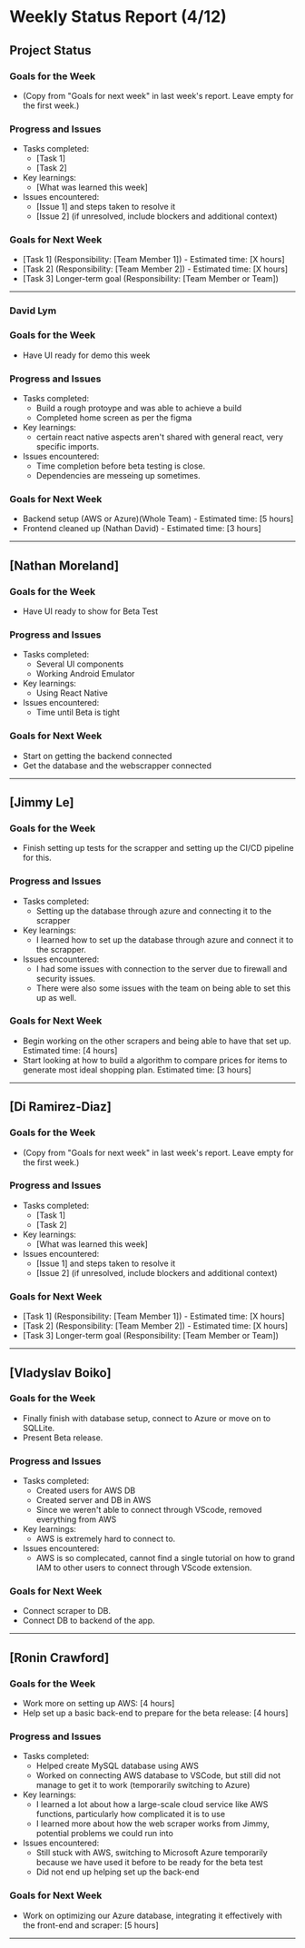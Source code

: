 # Weekly Status Report (4/12)

## Project Status

### Goals for the Week
- (Copy from "Goals for next week" in last week's report. Leave empty for the first week.)

### Progress and Issues
- Tasks completed:
  - [Task 1]
  - [Task 2]
- Key learnings:
  - [What was learned this week]
- Issues encountered:
  - [Issue 1] and steps taken to resolve it
  - [Issue 2] (if unresolved, include blockers and additional context)

### Goals for Next Week
- [Task 1] (Responsibility: [Team Member 1]) - Estimated time: [X hours]
- [Task 2] (Responsibility: [Team Member 2]) - Estimated time: [X hours]
- [Task 3] Longer-term goal (Responsibility: [Team Member or Team])

---

### David Lym

### Goals for the Week
- Have UI ready for demo this week

### Progress and Issues
- Tasks completed:
  - Build a rough protoype and was able to achieve a build
  - Completed home screen as per the figma
- Key learnings:
  - certain react native aspects aren't shared with general react, very specific imports.
- Issues encountered:
  - Time completion before beta testing is close.
  - Dependencies are messeing up sometimes.

### Goals for Next Week
- Backend setup (AWS or Azure)(Whole Team) - Estimated time: [5 hours]
- Frontend cleaned up (Nathan David) - Estimated time: [3 hours]

---

## [Nathan Moreland]

### Goals for the Week
- Have UI ready to show for Beta Test

### Progress and Issues
- Tasks completed:
  - Several UI components
  - Working Android Emulator
- Key learnings:
  - Using React Native
- Issues encountered:
  - Time until Beta is tight

### Goals for Next Week
- Start on getting the backend connected
- Get the database and the webscrapper connected

---

## [Jimmy Le]

### Goals for the Week
- Finish setting up tests for the scrapper and setting up the CI/CD pipeline for this. 

### Progress and Issues
- Tasks completed:
  - Setting up the database through azure and connecting it to the scrapper
- Key learnings:
  - I learned how to set up the database through azure and connect it to the scrapper.
- Issues encountered:
  - I had some issues with connection to the server due to firewall and security issues. 
  - There were also some issues with the team on being able to set this up as well. 

### Goals for Next Week
- Begin working on the other scrapers and being able to have that set up. Estimated time: [4 hours]
- Start looking at how to build a algorithm to compare prices for items to generate most ideal shopping plan. Estimated time: [3 hours]

---

## [Di Ramirez-Diaz]

### Goals for the Week
- (Copy from "Goals for next week" in last week's report. Leave empty for the first week.)

### Progress and Issues
- Tasks completed:
  - [Task 1]
  - [Task 2]
- Key learnings:
  - [What was learned this week]
- Issues encountered:
  - [Issue 1] and steps taken to resolve it
  - [Issue 2] (if unresolved, include blockers and additional context)

### Goals for Next Week
- [Task 1] (Responsibility: [Team Member 1]) - Estimated time: [X hours]
- [Task 2] (Responsibility: [Team Member 2]) - Estimated time: [X hours]
- [Task 3] Longer-term goal (Responsibility: [Team Member or Team])

---

## [Vladyslav Boiko]

### Goals for the Week
- Finally finish with database setup, connect to Azure or move on to SQLLite.
- Present Beta release.

### Progress and Issues
- Tasks completed:
  - Created users for AWS DB 
  - Created server and DB in AWS
  - Since we weren't able to connect through VScode, removed everything from AWS
- Key learnings:
  - AWS is extremely hard to connect to.
- Issues encountered:
  - AWS is so complecated, cannot find a single tutorial on how to grand IAM to other users 
    to connect through VScode extension.

### Goals for Next Week
- Connect scraper to DB.
- Connect DB to backend of the app.

---

## [Ronin Crawford]

### Goals for the Week
- Work more on setting up AWS: [4 hours]
- Help set up a basic back-end to prepare for the beta release: [4 hours]

### Progress and Issues
- Tasks completed:
  - Helped create MySQL database using AWS
  - Worked on connecting AWS database to VSCode, but still did not manage to get it to work (temporarily switching to Azure)
- Key learnings:
  - I learned a lot about how a large-scale cloud service like AWS functions, particularly how complicated it is to use
  - I learned more about how the web scraper works from Jimmy, potential problems we could run into
- Issues encountered:
  - Still stuck with AWS, switching to Microsoft Azure temporarily because we have used it before to be ready for the beta test
  - Did not end up helping set up the back-end

### Goals for Next Week
- Work on optimizing our Azure database, integrating it effectively with the front-end and scraper: [5 hours]

---
